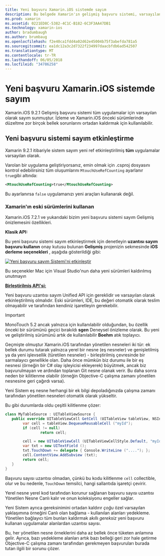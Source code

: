 ```yaml
---
title: Yeni başvuru Xamarin.iOS sistemde sayım
description: Bu belgede Xamarin'ın gelişmiş başvuru sistemi, varsayılan olarak tüm Xamarin.iOS uygulamaları etkin sayım açıklanmaktadır.
ms.prod: xamarin
ms.assetid: 0221ED8C-5382-4C1C-B182-6C3F3AA47DB1
ms.technology: xamarin-ios
author: bradumbaugh
ms.author: brumbaug
ms.openlocfilehash: f2e40ca1fdd4a02d62e45004b75f3abefda781a5
ms.sourcegitcommit: ea1dc12a3c2d7322f234997daacbfdb6ad542507
ms.translationtype: MT
ms.contentlocale: tr-TR
ms.lasthandoff: 06/05/2018
ms.locfileid: "34786258"
---
```

# <a name="new-reference-counting-system-in-xamarinios"></a>Yeni başvuru Xamarin.iOS sistemde sayım

Xamarin.iOS 9.2.1 Gelişmiş başvuru sistemi tüm uygulamalar için varsayılan olarak sayım sunmuştur. İzleme ve Xamarin.iOS önceki sürümlerinde düzeltme zor birçok bellek sorunlarını ortadan kaldırmak için kullanılabilir.

## <a name="enabling-the-new-reference-counting-system"></a>Yeni başvuru sistemi sayım etkinleştirme

Xamarin 9.2.1 itibariyle sistem sayım yeni ref etkinleştirilmiş **tüm** uygulamalar varsayılan olarak.

Varolan bir uygulama geliştiriyorsanız, emin olmak için .csproj dosyasını kontrol edebilirsiniz tüm oluşumlarını `MtouchUseRefCounting` ayarlanır `true`gibi altında:

```xml
<MtouchUseRefCounting>true</MtouchUseRefCounting>
```

Bu ayarlanırsa `false` uygulamanızı yeni araçları kullanarak değil.

### <a name="using-older-versions-of-xamarin"></a>Xamarin'ın eski sürümlerini kullanan

Xamarin.iOS 7.2.1 ve yukarıdaki bizim yeni başvuru sistemi sayım Gelişmiş önizlemesini özellikleri.

**Klasik API:**

Bu yeni başvuru sistemi sayım etkinleştirmek için denetleyin **uzantısı sayım başvuru kullanın** onay kutusu bulunan **Gelişmiş** projenizin sekmesinde **iOS derleme seçenekleri** , aşağıda gösterildiği gibi: 

[![](newrefcount-images/image1.png "Yeni başvuru sayım Sistemi'ni etkinleştir")](newrefcount-images/image1.png#lightbox)

Bu seçenekler Mac için Visual Studio'nun daha yeni sürümleri kaldırılmış unutmayın

 **[Birleştirilmiş API'si:](~/cross-platform/macios/unified/index.md)**

 Yeni başvuru uzantısı sayım Unified API için gereklidir ve varsayılan olarak etkinleştirilmiş olmalıdır. Eski sürümleri, IDE, bu değeri otomatik olarak teslim olmayabilir ve tarafından kendiniz işaretleyin gerekebilir.

    
> [!IMPORTANT]
> MonoTouch 5.2 ancak yalnızca için kullanılabilir olduğundan, bu özellik önceki bir sürümünü geçici bırakıldı **sgen** Deneysel önizleme olarak. Bu yeni ve geliştirilmiş sürümünü artık de kullanılabilir **Boehm** atık toplayıcı.


Geçmişte olmuştur Xamarin.iOS tarafından yönetilen nesneleri iki tür: ek bellek durumu tutarak yalnızca yerel bir nesne (eş nesneler) ve genişletilmiş ya da yeni işlevsellik (türetilen nesneler) - birleştirilmiş çevresinde bir sarmalayıcı genellikle olan. Daha önce mümkün biz durumu ile bir eş nesnesi (örneğin bir C# olay işleyicisi ekleyerek) büyütmek, ancak biz başvurulmayan ve ardından toplanan Git nesne olanak verir. Bu daha sonra neden bir kilitlenme olabilir (örneğin Objective-C çalışma zamanı yönetilen nesnesine geri çağırdı varsa).

Yeni Sistem eş nesne herhangi bir ek bilgi depoladığınızda çalışma zamanı tarafından yönetilen nesneleri otomatik olarak yükseltir.

Bu gibi durumlarda oldu çeşitli kilitlenme çözer:

```csharp
class MyTableSource : UITableViewSource {
   public override UITableViewCell GetCell (UITableView tableView, NSIndexPath indexPath) {
        var cell = tableView.DequeueReusableCell ("myId");
        if (cell != null)
                return cell;

        cell = new UITableViewCell (UITableViewCellStyle.Default, "myId");
        var txt = new UITextField ();
        txt.TouchDown += delegate { Console.WriteLine ("...."); };
        cell.ContentView.AddSubview (txt);
        return cell;
   }
}
```

Başvuru sayısı uzantısı olmadan, çünkü bu kodu kilitlenme `cell` collectible, olur ve bu nedenle, `TouchDown` temsilci, hangi sallantıda işaretçi çevirir.

Yerel nesne yerel kod tarafından korunur sağlanan başvuru sayısı uzantısı Yönetilen Nesne Canlı kalır ve onun koleksiyonu engeller sağlar.

Yeni Sistem ayrıca gereksinimini ortadan kaldırır *çoğu* özel varsayılan yaklaşımına örneğini Canlı olan bağlama - kullanılan alanları yedekleme. Yönetilen bağlayıcı tüm bunları kaldırmak akıllı *gereksiz* yeni başvuru kullanan uygulamalar alanlardan uzantısı sayısı.

Bu, her yönetilen nesne örneklerini daha az bellek önce tüketen anlamına gelir. Ayrıca, bazı yedekleme alanları artık bazı belleği geri zor hale getirme Objective-C çalışma zamanı tarafından gerekmeyen başvuruları burada tutan ilgili bir sorunu çözer.
